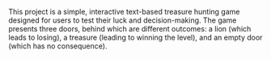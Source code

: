This project is a simple, interactive text-based treasure hunting game designed for users to test their luck and decision-making. The game presents three doors, behind which are different outcomes: a lion (which leads to losing), a treasure (leading to winning the level), and an empty door (which has no consequence).
